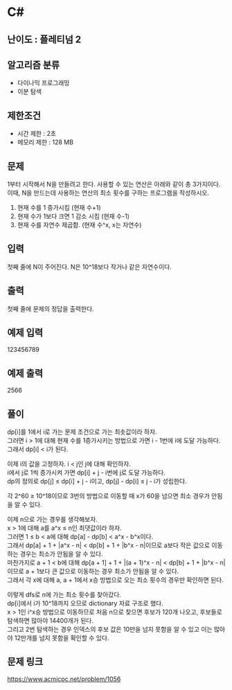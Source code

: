 # C#

## 난이도 : 플레티넘 2

## 알고리즘 분류
  - 다이나믹 프로그래밍
  - 이분 탐색

## 제한조건
  - 시간 제한 : 2초
  - 메모리 제한 : 128 MB

## 문제
1부터 시작해서 N을 만들려고 한다. 사용할 수 있는 연산은 아래와 같이 총 3가지이다. 이때, N을 만드는데 사용하는 연산의 최소 횟수를 구하는 프로그램을 작성하시오.<br/>

  1. 현재 수를 1 증가시킴 (현재 수+1)
  2. 현재 수가 1보다 크면 1 감소 시킴 (현재 수-1)
  3. 현재 수를 자연수 제곱함. (현재 수^x, x는 자연수)


## 입력
첫째 줄에 N이 주어진다. N은 10^18보다 작거나 같은 자연수이다.<br/>


## 출력
첫째 줄에 문제의 정답을 출력한다.<br/>


## 예제 입력
123456789<br/>


## 예제 출력
2566<br/>


## 풀이
dp[i]를 1에서 i로 가는 문제 조건으로 가는 최솟값이라 하자.<br/>
그러면 i > 1에 대해 현재 수를 1증가시키는 방법으로 가면 i - 1번에 i에 도달 가능하다.<br/>
그래서 dp[i] < i가 된다.<br/>


이제 i의 값을 고정하자. i < j인 j에 대해 확인하자.<br/>
i에서 j로 1씩 증가시켜 가면 dp[i] + j - i번에 j로 도달 가능하다.<br/>
dp의 정의로 dp[j] ≤ dp[i] + j - i이고, dp[j] - dp[i] ≤ j - i가 성립한다.<br/>


각 2^60 ≥ 10^18이므로 3번의 방법으로 이동할 때 x가 60을 넘으면 최소 경우가 안됨을 알 수 있다.<br/>


이제 n으로 가는 경우를 생각해보자.<br/>
x > 1에 대해 a를 a^x ≤ n인 최댓값이라 하자.<br/>
그러면 1 ≤ b < a에 대해 dp[a] - dp[b] < a^x - b^x이다.<br/>
그래서 dp[a] + 1 + |a^x - n| < dp[b] + 1 + |b^x - n|이므로 a보다 작은 값으로 이동하는 경우는 최소가 안됨을 알 수 있다.<br/>
마찬가지로 a + 1 < b에 대해 dp[a + 1] + 1 + |(a + 1)^x - n| < dp[b] + 1 + |b^x - n|이므로 a + 1보다 큰 값으로 이동하는 경우 최소가 안됨을 알 수 있다.<br/>
그래서 각 x에 대해 a, a + 1에서 x승 방법으로 오는 최소 횟수의 경우만 확인하면 된다.<br/>


이렇게 dfs로 n에 가는 최소 횟수를 찾아갔다.<br/>
dp[i]에서 i가 10^18까지 오므로 dictionary 자료 구조로 했다.<br/>
x > 1인 i^x승 방법으로 이동하므로 처음 n으로 찾으면 후보가 120개 나오고, 후보들로 탐색하면 많아야 14400개가 된다.<br/>
그리고 2번 탐색하는 경우 인덱스의 후보 값은 10만을 넘지 못함을 알 수 있고 이는 많아야 12만개를 넘지 못함을 확인할 수 있다.<br/>


## 문제 링크
https://www.acmicpc.net/problem/1056